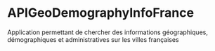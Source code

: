 # APIGeoDemographyInfoFrance
Application permettant de chercher des informations géographiques, démographiques et administratives sur les villes françaises
